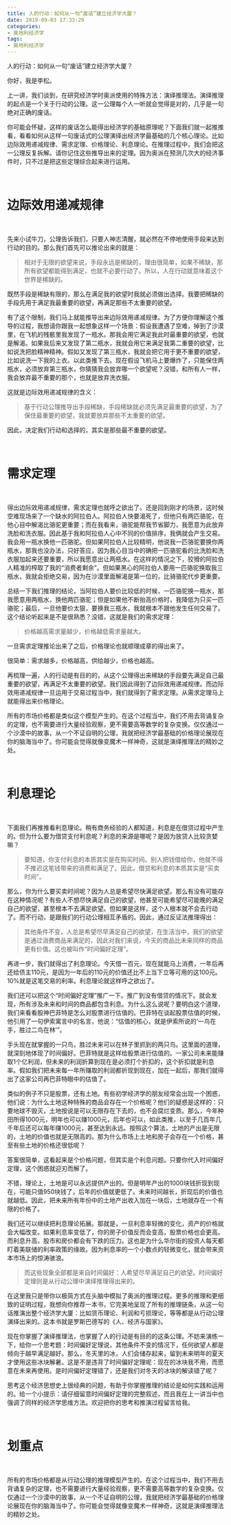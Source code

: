 ```yaml
---
title: 人的行动：如何从一句“废话”建立经济学大厦？
date: 2019-09-03 17:33:29
categories:
- 奥地利经济学
tags:
- 奥地利经济学
---
```


人的行动：如何从一句“废话”建立经济学大厦？

<!--more-->

你好，我是李松。

上一讲，我们谈到，在研究经济学时奥派使用的特殊方法：演绎推理法。演绎推理的起点是一个关于行动的公理。这一公理每个人一听就会觉得是对的，几乎是一句绝对正确的废话。

你可能会怀疑，这样的废话怎么能得出经济学的基础原理呢？下面我们就一起推推看，看看如何从这样一句废话式的公理演绎出经济学最基础的几个核心理论。比如边际效用递减规律、需求定理、价格理论、利息理论。在推理过程中，我们会把这一公理反复拆解。请你记住这些推导出来的定理。因为奥派在预测几次大的经济事件时，只不过是把这些定理综合起来进行运用。

<br/>

# 边际效用递减规律

<br/>

先来小试牛刀，公理告诉我们，只要人神志清醒，就必然在不停地使用手段来达到行动的目的。那么我们首先可以推论出来的就是：

>相对于无限的欲望来说，手段永远是稀缺的，理由很简单，如果不稀缺，那所有欲望都能得到满足，也就不必要行动了。所以，人在行动就意味着这个世界是稀缺的。



既然手段是稀缺有限的，那么在满足我的欲望时我就必须做出选择。我要把稀缺的手段先用于满足我最重要的欲望，再满足那些不太重要的欲望。

有了这个限制，我们马上就能推导出来边际效用递减规律。为了方便你理解这个推导的过程，我想请你跟我一起想象这样一个场景：假设我遭遇了空难，掉到了沙漠里，在飞机的残骸里我发现了一瓶水。那我会用它满足我此时最重要的欲望，也就是解渴。如果我后来又发现了第二瓶水，我就会用它来满足我第二重要的欲望，比如说洗把脸精神精神。假如又发现了第三瓶水，我就会把它用于更不重要的欲望，比如说洗一下我的上衣。以此类推下去。现在假设飞机马上要爆炸了，只能保住两瓶水，必须放弃第三瓶水，你猜猜我会放弃哪一个欲望呢？没错，和所有人一样，我会放弃最不重要的那个，也就是放弃洗衣服。

这就是边际效用递减规律的含义：

>基于行动公理推导出手段稀缺，手段稀缺就必须先满足最重要的欲望，为了保住最重要的欲望，我就要放弃那些不太重要的欲望。



因此，决定我们行动和选择的，其实是那些最不重要的欲望。

<br/>

# 需求定理

<br/>

得出边际效用递减规律，需求定理也就呼之欲出了。还是回到刚才的场景，这时候空难现场来了一个缺水的阿拉伯人。阿拉伯人快要渴死了，但他只有两匹骆驼，在他心目中解渴比骆驼更重要；而在我看来，骆驼能帮我节省脚力，我愿意为此放弃洗脸和洗衣服。因此基于我和阿拉伯人心中不同的价值排序，我俩就会产生交易。我会用一瓶水换他一匹骆驼。但如果阿拉伯人比较精明，他说我一匹骆驼要换你两瓶水，那我也没办法，只好答应，因为我心目当中的确把一匹骆驼看的比洗脸和洗衣服加起来还要重要，所以我愿意出让两瓶水。在这样的情况之下，狡猾的阿拉伯人精准的榨取了我的“消费者剩余”。但如果黑心的阿拉伯人要用一匹骆驼换取我三瓶水，我就会拒绝交易，因为在沙漠里面解渴是第一位的，比骑骆驼代步更重要。

总结一下我们推理的结论，当阿拉伯人要价比较低的时候，一匹骆驼换一瓶水，那我愿意用两瓶水，换他两匹骆驼；但是如果他不断抬高价格时，我降低为只买一匹骆驼；最后，一旦他要价太狠，要换我三瓶水，我就根本不跟他发生任何交易了。这个结论听起来是不是很熟悉？没错，这就是我们的需求定理：

>价格越高需求量越少，价格越低需求量越大。



一旦需求定理推论出来了之后，价格理论也就顺理成章的得出来了。

很简单：需求越多，价格越高，供给越少，价格也越高。

再梳理一遍，人的行动是有目的的，从这个公理得出来稀缺的手段要先满足自己最重要的欲望，再满足不太重要的欲望。我们因此得到了边际效用递减规律。而边际效用递减规律一旦运用于交易过程当中，我们就得到了需求定理。从需求定理马上就能得出来价格理论。

所有的市场价格都是类似这个模型产生的。在这个过程当中，我们不用去背诵复杂的定理，也不需要进行大量经验观察，更不需要高等数学的复杂变换。仅仅通过一个沙漠中的故事，从一个不证自明的公理，我就把经济学最基础的价格理论展现在你的脑海当中了。你可能会觉得就像变魔术一样神奇，这就是演绎推理法的精妙之处。

<br/>

# 利息理论

<br/>

下面我们再推推看利息理论。稍有商务经验的人都知道，利息是在借贷过程中产生的。但为什么要为借贷支付利息呢？利息的来源是哪呢？是因为放贷人比较贪婪嘛？

>要知道，你支付利息的本质其实是在购买时间。别人把钱借给你，他就不得不推迟这笔钱带来的消费和满足了。因此，借贷和利息的本质其实是“买卖时间”。



那么，你为什么要买卖时间呢？因为人总是希望尽快满足欲望。那么有没有可能存在这种情况呢？有些人不想尽快满足自己的欲望，他甚至可能希望尽可能晚的满足自己的欲望，甚至根本不去满足欲望。但如果是这样，这个人根本就不会去行动了。而不行动，是跟我们的行动公理相互矛盾的。因此，通过反证法推理得出：

>其他条件不变，人总是希望尽早满足自己的欲望，在生活当中，我们的欲望是通过消费商品来满足的，因此对我们来说，今天的商品比未来同样的商品更有价值。这也被叫作“时间偏好定理”。



再进一步，我们就得出了利息理论。今天借一百元，现在就能马上消费，一年后再还给债主110元，是因为一年后的110元的价值还比不上当下立等可用的这100元。10%就是这笔交易的利率。利息理论就这样呼之欲出了。

我们还可以把这个“时间偏好定理”推广一下。推广到没有借贷的情况下。就会发现，所有涉及未来和时间的商品都包含利息。为什么这么说呢？要明白这个道理，我们来看看股神巴菲特是怎么对股票进行估值的。巴菲特在谈起股票估值的时候，他引用了一句伊索寓言中的名言，他说：“估值的核心，就是伊索所说的‘一鸟在手，胜过二鸟在林’”。

手头现在就掌握的一只鸟，胜过未来可以在林子里抓到的两只鸟。这里面的道理，就深刻地体现了时间偏好。巴菲特就是这样给股票进行估值的。一家公司未来能赚取1个亿利润，但未来的利润折算到现在是必须打个折扣的，这个折扣就是利息率。假如我们把未来每一年所赚取的利润都折现到现在，加在一起后，那我们就得出了这家公司再巴菲特眼中的估值了。

类似的例子不只是股票，还有土地。有些初学经济学的朋友经常会出现一个困惑，他们说：为什么土地这种特殊的商品会存在一个价格呢？他们的疑惑是这样的：只要地球不毁灭，土地按说是可以无限存在下去的，也不会腐烂变质。那么，今年种田所得1000元，明年也可以赚1000元，后年也可以，如此类推，以至于几百年几千年后还可以每年赚1000元，甚至达到永远。按照这个算法，土地的产出是无限的，土地的价值也就是无限高的。那为什么市场上土地和房子会存在一个价格，甚至有些土地的价格还很低呢？

答案很简单，这看起来是个价格问题，但其实是个利息问题。只要你代入时间偏好定理，这个困惑就迎刃而解了。

不错，理论上，土地是可以永远提供产出的。但是明年产出的1000块钱折现到现在，可能只值950块钱了，后年的价值就更低了。未来时间越长，折现后的价值也就越低。因此，把未来所有年份中的土地产出收入加在一块后，土地就存在一个有限的价格了。

我们还可以继续把利息理论拓展。那就是，一旦利息率轻微的变化，资产的价格就会大幅改变。如果利息率变低了，你的房子价值反而会变高，股票价格也会更高。而利息升高，股市和房价都会有下跌的压力。这也是为什么华尔街的投资人每天都盯着美联储的利率政策的缘故。因为利息率的一个小数点的轻微变化，就会带来资本市场上的惊涛骇浪。

>而这些现象全部都是来自时间偏好：人希望尽早满足自己的欲望。时间偏好定理则是从行动公理中演绎推理得出来的。



在这里我只是带你以极简方式在头脑中模拟了奥派的推理过程。更多的推理和更细致的证明过程，我想向你推荐一本书，它完美地呈现了所有的推理链条，从这一句话推演出整个经济学大厦：比如货币理论、利润和亏损理论，等等都是从行动公理演绎出来的。这本书就是罗斯巴德写的《人、经济与国家》。

现在你掌握了演绎推理法，也掌握了人的行动是有目的的这条公理。不妨来演练一下，给你一个思考题：时间偏好定理说，其他条件不变的情况下，任何欲望人都是倾向于越早满足越好。那么，冬天里的冰，人们会储存起来，留到未来明年的夏天才使用这些冰块解暑。这是不是违背了时间偏好定理呢：现在的冰块我不用，而愿意在未来再使用。是时间偏好定理错了，还是我们对冬天的冰块的解读错了呢？

思考这个经济思想史上很经典的问题，有助于你掌握推理的结论是如何实践和运用的。给一个小提示：请仔细留意时间偏好定理的完整叙述，而且我在上一讲当中也强调了同样的经济学思维方法。欢迎把你的思考和推演过程留言给我。

<br/>

# 划重点

<br/>

所有的市场价格都是从行动公理的推理模型产生的。在这个过程当中，我们不用去背诵复杂的定理，也不需要进行大量经验观察，更不需要高等数学的复杂变换。仅仅通过一个沙漠中的故事，从一个不证自明的公理，我就把经济学最基础的价格理论展现在你的脑海当中了。你可能会觉得就像变魔术一样神奇，这就是演绎推理法的精妙之处。



























